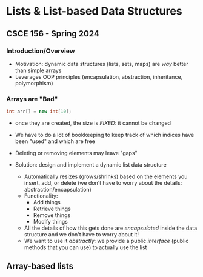 # Lists & List-based Data Structures
## CSCE 156 - Spring 2024

### Introduction/Overview

* Motivation: dynamic data structures (lists, sets, maps) are *way* better than simple arrays
* Leverages OOP principles (encapsulation, abstraction, inheritance, polymorphism)

### Arrays are "Bad"

```java
int arr[] = new int[10];
```

* once they are created, the size is *FIXED*: it cannot be changed
* We have to do a lot of bookkeeping to keep track of which indices have been "used" and which are free
* Deleting or removing elements may leave "gaps"

* Solution: design and implement a dynamic list data structure
  * Automatically resizes (grows/shrinks) based on the elements you insert, add, or delete (we don't have to worry about the details: abstraction/encapsulation)
  * Functionality:
    * Add things
    * Retrieve things
    * Remove things
    * Modify things
  * All the details of how this gets done are *encapsulated* inside the data structure and we don't have to worry about it!
  * We want to use it *abstractly*: we provide a public *interface* (public methods that you can use) to actually use the list

## Array-based lists



```text












```
